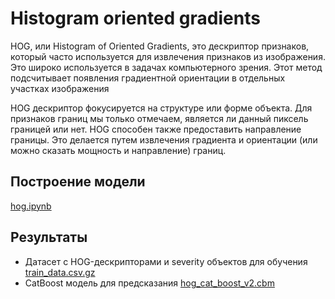 # Histogram oriented gradients

HOG, или Histogram of Oriented Gradients, это дескриптор признаков, который часто используется для извлечения признаков из изображения. Это широко используется в задачах компьютерного зрения. Этот метод подсчитывает появления градиентной ориентации в отдельных участках изображения

HOG дескриптор фокусируется на структуре или форме объекта. Для признаков границ мы только отмечаем, является ли данный пиксель границей или нет. HOG способен также предоставить направление границы. Это делается путем извлечения градиента и ориентации (или можно сказать мощность и направление) границ.

## Построение модели

[hog.ipynb](hog.ipynb)

## Результаты

* Датасет с HOG-дескрипторами и severity объектов для обучения
[train_data.csv.gz](https://storage.yandexcloud.net/tnn-hse-medtech/csv/train_data.csv.gz)
* CatBoost модель для предсказания [hog_cat_boost_v2.cbm](https://storage.yandexcloud.net/tnn-hse-medtech/models/hog_cat_boost_v2.cbm)
